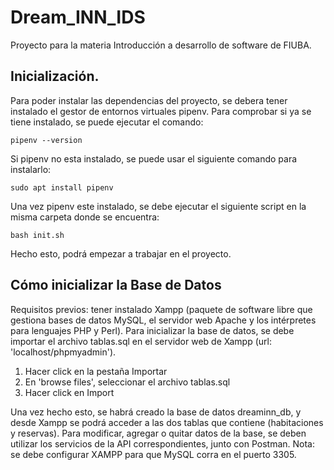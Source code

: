 # Dream_INN_IDS
Proyecto para la materia Introducción a desarrollo de software de FIUBA.

## Inicialización.
Para poder instalar las dependencias del proyecto, se debera tener instalado el gestor de entornos virtuales pipenv. Para comprobar si ya se tiene instalado, se puede ejecutar el comando:

```
pipenv --version
```

Si pipenv no esta instalado, se puede usar el siguiente comando para instalarlo:

```
sudo apt install pipenv
```

Una vez pipenv este instalado, se debe ejecutar el siguiente script en la misma carpeta donde se encuentra:

```
bash init.sh
```

Hecho esto, podrá empezar a trabajar en el proyecto.

## Cómo inicializar la Base de Datos
Requisitos previos: tener instalado Xampp (paquete de software libre que gestiona bases de datos MySQL, el servidor web Apache y los intérpretes para lenguajes PHP y Perl).
Para inicializar la base de datos, se debe importar el archivo tablas.sql en el servidor web de Xampp (url: 'localhost/phpmyadmin').
1. Hacer click en la pestaña Importar
2. En 'browse files', seleccionar el archivo tablas.sql
3. Hacer click en Import

Una vez hecho esto, se habrá creado la base de datos dreaminn_db, y desde Xampp se podrá acceder a las dos tablas que contiene (habitaciones y reservas).
Para modificar, agregar o quitar datos de la base, se deben utilizar los servicios de la API correspondientes, junto con
Postman.
Nota: se debe configurar XAMPP para que MySQL corra en el puerto 3305.
